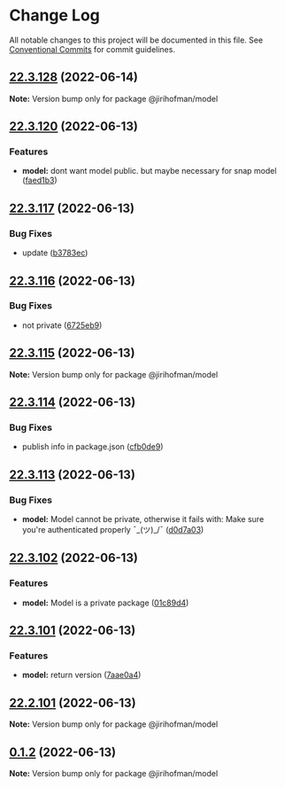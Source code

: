 # Change Log

All notable changes to this project will be documented in this file.
See [Conventional Commits](https://conventionalcommits.org) for commit guidelines.

## [22.3.128](https://github.com/jirihofman/lerna-poc/compare/v22.3.127...v22.3.128) (2022-06-14)

**Note:** Version bump only for package @jirihofman/model





## [22.3.120](https://github.com/jirihofman/lerna-poc/compare/v22.3.119...v22.3.120) (2022-06-13)


### Features

* **model:** dont want model public. but maybe necessary for snap model ([faed1b3](https://github.com/jirihofman/lerna-poc/commit/faed1b37cb3ddffe08378b5cc49d87a90f180ceb))





## [22.3.117](https://github.com/jirihofman/lerna-poc/compare/v22.3.116...v22.3.117) (2022-06-13)


### Bug Fixes

* update ([b3783ec](https://github.com/jirihofman/lerna-poc/commit/b3783ece96a6debdd3efa1a06351f0d4e3464c75))





## [22.3.116](https://github.com/jirihofman/lerna-poc/compare/v22.3.115...v22.3.116) (2022-06-13)


### Bug Fixes

* not private ([6725eb9](https://github.com/jirihofman/lerna-poc/commit/6725eb96181d49dbb01929be2d346604f6c6b341))





## [22.3.115](https://github.com/jirihofman/lerna-poc/compare/v22.3.114...v22.3.115) (2022-06-13)

**Note:** Version bump only for package @jirihofman/model





## [22.3.114](https://github.com/jirihofman/lerna-poc/compare/v22.3.113...v22.3.114) (2022-06-13)


### Bug Fixes

* publish info in package.json ([cfb0de9](https://github.com/jirihofman/lerna-poc/commit/cfb0de9ef8e831af0aafe812eaa75b97609ee330))





## [22.3.113](https://github.com/jirihofman/lerna-poc/compare/v22.3.112...v22.3.113) (2022-06-13)


### Bug Fixes

* **model:** Model cannot be private, otherwise it fails with: Make sure you're authenticated properly ¯\_(ツ)_/¯ ([d0d7a03](https://github.com/jirihofman/lerna-poc/commit/d0d7a032cc676bcd86d0a8157a970943c393875d))





## [22.3.102](https://github.com/jirihofman/lerna-poc/compare/v22.3.101...v22.3.102) (2022-06-13)


### Features

* **model:** Model is a private package ([01c89d4](https://github.com/jirihofman/lerna-poc/commit/01c89d450ab882c721aafebbdea8a53b0d709ab6))





## [22.3.101](https://github.com/jirihofman/lerna-poc/compare/v22.2.105...v22.3.101) (2022-06-13)


### Features

* **model:** return version ([7aae0a4](https://github.com/jirihofman/lerna-poc/commit/7aae0a4d0ce5f0fd4f792d0d8fba2dcf4a6fffb7))





## [22.2.101](https://github.com/jirihofman/lerna-poc/compare/v0.1.2...v22.2.101) (2022-06-13)

**Note:** Version bump only for package @jirihofman/model





## [0.1.2](https://github.com/jirihofman/lerna-poc/compare/v0.1.1...v0.1.2) (2022-06-13)

**Note:** Version bump only for package @jirihofman/model
